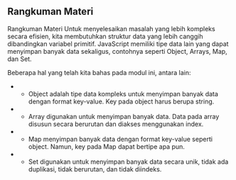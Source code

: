 ## Rangkuman Materi
Rangkuman Materi
Untuk menyelesaikan masalah yang lebih kompleks secara efisien, kita membutuhkan struktur data yang lebih canggih dibandingkan variabel primitif. JavaScript memiliki tipe data lain yang dapat menyimpan banyak data sekaligus, contohnya seperti Object, Arrays, Map, dan Set.

Beberapa hal yang telah kita bahas pada modul ini, antara lain:

 *   - Object adalah tipe data kompleks untuk menyimpan banyak data dengan format key-value. Key pada object harus berupa string.
 *   - Array digunakan untuk menyimpan banyak data. Data pada array disusun secara berurutan dan diakses menggunakan index.
 *   - Map menyimpan banyak data dengan format key-value seperti object. Namun, key pada Map dapat bertipe apa pun.
 *   - Set digunakan untuk menyimpan banyak data secara unik, tidak ada duplikasi, tidak berurutan, dan tidak diindeks.